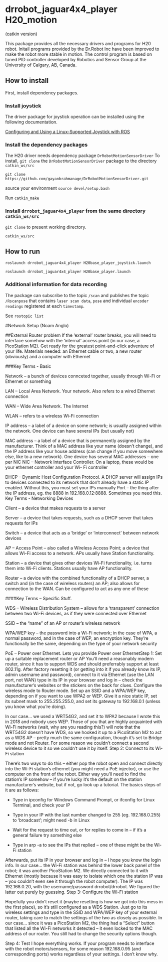 # drrobot_jaguar4x4_player H20_motion

(catkin version)

This package provides all the necessary drivers and programs for H20 robot. Initail programs provided by the Dr.Robot Inc have been improved to make the robot more stable in motion. The control program is based on tuned PID controller developed by Robotics and Sensor Group at the University of Calgary, AB, Canada.

## How to install
First, install dependency packages.

### Install joystick 

The driver package for joystick operation can be installed using the following documentation.

[Configuring and Using a Linux-Supported Joystick with ROS](http://wiki.ros.org/joy/Tutorials/ConfiguringALinuxJoystick)

### Install the dependency packages
The H20 driver needs dependency package `DrRobotMotionSensorDriver`
To install, `git clone` the `DrRobotMotionSensorDriver` package to the  directory `catkin_ws/src`

`git clone https://github.com/gayanbrahmanage/DrRobotMotionSensorDriver.git `

source your environment `source devel/setup.bash `

Run `catkin_make`

### Install `drrobot_jaguar4x4_player` from the same directory `catkin_ws/src`

`git clone` to present working directory.

`catkin_ws/src`

## How to run

`roslaunch drrobot_jaguar4x4_player H20base_player_joystick.launch `

`roslaunch drrobot_jaguar4x4_player H20base_player.launch `

### Additional information for data recording
The package can subscribe to the topic `/scan` and publishes the topic `/Rscanpose` that contains `laser scan data`, `pose` and individual `encoder readings` registered at each `timestamp`.

See `rostopic list`


#Network Setup
(Noam Anglo)

##External Router problem
If the ‘external’ router breaks, you will need to interface somehow with the ‘internal’ access point (in
our case, a PicoStation M2). Get ready for the greatest point-and-click adventure of your life.
Materials needed: an Ethernet cable or two, a new router (obviously) and a computer with Ethernet

###Key Terms - Basic

Network – a bunch of devices connceted together, usually through Wi-Fi or Ethernet or something

LAN – Local Area Network. Your network. Also refers to a wired Ethernet connection

WAN – Wide Area Network. The Internet

WLAN – refers to a wireless Wi-Fi connection

IP address – a label of a device on some network; is usually assigned within the network. One device
can have several IPs (but usually not)

MAC address – a label of a device that is permanently assigned by the manufacturer. Think of a MAC
address like your name (doesn’t change), and the IP address like your house address (can change if you
move somewhere else, like to a new network). One device has several MAC addresses – one per NIC
NIC – Network Interface Controller. On a laptop, these would be your ethernet controller and your Wi-
Fi controller

DHCP – Dynamic Host Configuration Protocol. A DHCP server will assign IPs to devices connected to
its network that don’t already have a static IP enabled. Without this, you must set your IPs manually
Port – the thing after the IP address, eg. the 8888 in 192.168.0.12:8888. Sometimes you need this.
Key Terms - Networking Devices

Client – a device that makes requests to a server

Server – a device that takes requests, such as a DHCP server that takes requests for IPs

Switch – a device that acts as a ‘bridge’ or ‘interconnect’ between network devices

AP – Access Point – also called a Wireless Access Point; a device that allows Wi-Fi access to a
network. APs usually have Station functionality.

Station – a device that gives other devices Wi-Fi functionality, i.e. turns them into Wi-Fi clients.
Stations usually have AP functionality.

Router – a device with the combined functionality of a DHCP server, a switch and (in the case of
wireless routers) an AP; also allows for connection to the WAN. Can be configured to act as any one of
these

####Key Terms – Specific Stuff.

WDS – Wireless Distribution System – allows for a ‘transparent’ connection between two Wi-Fi
devices, as if they were connected over Ethernet

SSID – the “name” of an AP or router’s wireless network

WPA/WEP key – the password into a Wi-Fi network; in the case of WPA, a normal password, and in
the case of WEP, an encryption key. They’re functionally be the same, depending on the type of your
network security

PoE – Power over Ethernet. Lets you provide Power over EthernetStep 1: Set up a suitable replacement router or AP
You’ll need a reasonably modern router, since it has to support WDS and should preferrably support at
least 802.11g. After factory resetting it (or getting into it if you already know its IP, admin username
and password), connect to it via Ethernet (use the LAN port, not WAN) type in its IP in your browser
and log in – check the manufacturer’s websites or the stickers on the back for clues. Configure the
wireless mode to Router mode. Set up an SSID and a WPA/WEP key, depending on if you want to use
WPA2 or WEP. Give it a nice static IP, set its subnet mask to 255.255.255.0, and set its gateway to
192.168.0.1 (unless you know what you’re doing).

In our case... we used a WRT54G2, and set it to WPA2 because I wrote this in 2018 and nobody uses
WEP. Those of you that are highly acquainted with Wi-Fi networks (wait, why are you reading this?)
will note that the WRT54G2 doesn’t have WDS, so we hooked it up to a PicoStation M2 to act as a
WDS AP – pretty much the same configuration, though it’s set to Bridge mode and not Router. For
some reason we couldn’t connect a second wireless device to it so we couldn’t use it by itself.
Step 2: Connect to its Wi-Fi station

There’s two ways to do this – either pop the robot open and connect directly into the Wi-Fi station’s
ethernet (you might need a PoE injector), or use the computer on the front of the robot. Either way
you’ll need to find the station’s IP somehow – if you’re lucky it’s the default on the station
manufacturer’s website, but if not, go look up a tutorial. The basics steps of it are as follows:

- Type in ipconfig for Windows Command Prompt, or ifconfig for Linux Terminal, and check your IP

- Type in your IP with the last number changed to 255 (eg. 192.168.0.255) to ‘broadcast’; might need -b
in Linux

- Wait for the request to time out, or for replies to come in – if it’s a general failure try something else

- Type in arp -a to see the IPs that replied – one of these might be the Wi-Fi station

Afterwards, put its IP in your browser and log in – I hope you know the login info.
In our case... the Wi-Fi station was behind the lower back panel of the robot; it was another
PicoStation M2. We directly connected to it with Ethernet (mostly because it was easy to isolate which
one the station IP was – you couldn’t even see it through the robot computer). The IP was 192.168.0.20,
with the username/password drrobot/drrobot. We figured the latter out purely by guessing.
Step 3: Configure the Wi-Fi station

Hopefully you didn’t reset it (maybe resetting is how we got into this mess in the first place), so it’s
still configured as a WDS Station. Just go to its wireless settings and type in the SSID and WPA/WEP
key of your external router, taking care to match the settings of the two as closely as possible.
In our case... since it was a PicoStation M2, the thing had a “Select” button that listed all the Wi-Fi
networks it detected – it even locked to the MAC address of our router. You still had to change the
security options though.

Step 4: Test
I hope everything works. If your program needs to interface with the robot motors/sensors, for some
reason 192.168.0.95 (and corresponding ports) works regardless of your settings. I don’t know why.
